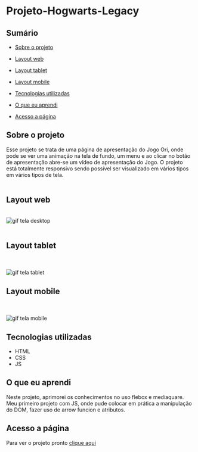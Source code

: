# Projeto-Hogwarts-Legacy

## Sumário

  - [Sobre o projeto](#sobreoprojeto)
  - [Layout web](#layout-web)
  - [Layout tablet](#layout-tablet)
  - [Layout mobile](#layout-mobile)
  
  - [Tecnologias utilizadas](#tecnologias-utilizadas)
  - [O que eu aprendi](#o-que-eu-aprendi)
  - [Acesso a página](#acesso-a-página)

## Sobre o projeto

Esse projeto se trata de uma página de apresentação do Jogo Ori, onde pode se ver uma animação na tela de fundo, um menu e ao clicar no botão de apresentação abre-se um vídeo de apresentação do Jogo. O projeto está totalmente responsivo sendo possível ser visualizado em vários tipos em vários tipos de tela.
<br>
<br>


 ## Layout web

<br>

   <img src="./src/imagens/gifs.readme/gif.ori-desktop.gif" alt= "gif tela desktop">
   <br>
   <br>

   ## Layout tablet

<br>
<br>

  <img src="./src/imagens/gifs.readme/gif.ori-tablet.gif" alt= "gif tela tablet">

## Layout mobile

<br>
<br>

  <img src="./src/imagens/gifs.readme/gif.ori-mobile.gif" alt= "gif tela mobile">
  

## Tecnologias utilizadas

- HTML 
- CSS 
- JS

## O que eu aprendi

Neste projeto, aprimorei os conhecimentos no uso flebox e mediaquare. Meu primeiro projeto com JS, onde pude colocar em prática a manipulação do DOM, fazer uso de arrow funcion e atributos.


## Acesso a página

Para ver o projeto pronto [clique aqui ](https://claricassia.github.io/Projeto-Hogwarts-Legacy/)
